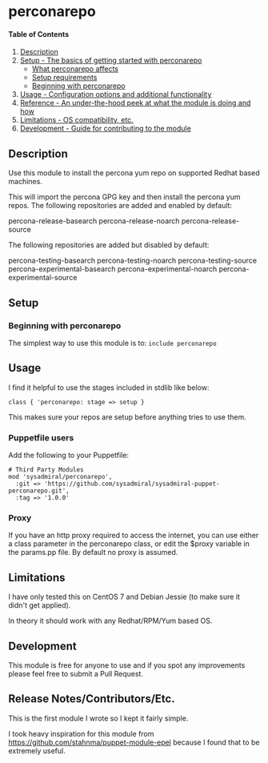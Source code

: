 # perconarepo

#### Table of Contents

1. [Description](#description)
1. [Setup - The basics of getting started with perconarepo](#setup)
    * [What perconarepo affects](#what-perconarepo-affects)
    * [Setup requirements](#setup-requirements)
    * [Beginning with perconarepo](#beginning-with-perconarepo)
1. [Usage - Configuration options and additional functionality](#usage)
1. [Reference - An under-the-hood peek at what the module is doing and how](#reference)
1. [Limitations - OS compatibility, etc.](#limitations)
1. [Development - Guide for contributing to the module](#development)

## Description

Use this module to install the percona yum repo on supported Redhat based machines.

This will import the percona GPG key and then install the percona yum repos. The following repositories are added and enabled by default:

percona-release-basearch
percona-release-noarch
percona-release-source

The following repositories are added but disabled by default:

percona-testing-basearch
percona-testing-noarch
percona-testing-source
percona-experimental-basearch
percona-experimental-noarch
percona-experimental-source

## Setup

### Beginning with perconarepo

The simplest way to use this module is to: `include perconarepo`

## Usage

I find it helpful to use the stages included in stdlib like below:

```puppet
class { 'perconarepo: stage => setup }
```

This makes sure your repos are setup before anything tries to use them.

### Puppetfile users

Add the following to your Puppetfile:

```puppet
# Third Party Modules
mod 'sysadmiral/perconarepo',
  :git => 'https://github.com/sysadmiral/sysadmiral-puppet-perconarepo.git',
  :tag => '1.0.0'
```

### Proxy

If you have an http proxy required to access the internet, you can use either a class parameter in the perconarepo class, or edit the $proxy variable in the params.pp file. By default no proxy is assumed.

## Limitations

I have only tested this on CentOS 7 and Debian Jessie (to make sure it didn't get applied).

In theory it should work with any Redhat/RPM/Yum based OS.

## Development

This module is free for anyone to use and if you spot any improvements please feel free to submit a Pull Request.

## Release Notes/Contributors/Etc.

This is the first module I wrote so I kept it fairly simple.

I took heavy inspiration for this module from https://github.com/stahnma/puppet-module-epel because I found that to be extremely useful.
